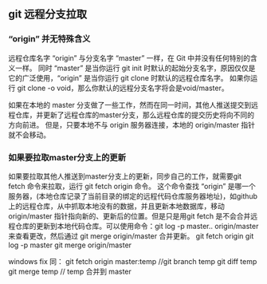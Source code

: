 ## git 远程分支拉取


### “origin” 并无特殊含义
远程仓库名字 “origin” 与分支名字 “master” 一样，在 Git 中并没有任何特别的含义一样。 同时 “master” 是当你运行 git init 时默认的起始分支名字，原因仅仅是它的广泛使用，“origin” 是当你运行 git clone 时默认的远程仓库名字。 如果你运行 git clone -o void，那么你默认的远程分支名字将会是void/master。

如果在本地的 master 分支做了一些工作，然而在同一时间，其他人推送提交到远程仓库，并更新了远程仓库的master分支，那么远程仓库的提交历史将向不同的方向前进。 但是，只要本地不与 origin 服务器连接，本地的 origin/master 指针就不会移动。

### 如果要拉取master分支上的更新
如果要拉取其他人推送到master分支上的更新，同步自己的工作，就需要git fetch 命令来拉取，运行 git fetch origin 命令。 这个命令查找 “origin” 是哪一个服务器，(本地仓库记录了当前目录的绑定的远程代码仓库服务器地址)，如github上的远程仓库，从中抓取本地没有的数据，并且更新本地数据库，移动 origin/master 指针指向新的、更新后的位置。但是只是用git fetch 是不会合并远程仓库的更新到本地代码仓库。可以使用命令：git log -p master.. origin/master来查看更改，然后通过 git merge origin/master 合并更新。
git fetch origin
git log -p master
git merge origin/master

windows fix 同：
git fetch origin master:temp //git branch temp
git diff temp
git merge temp // temp 合并到 master
